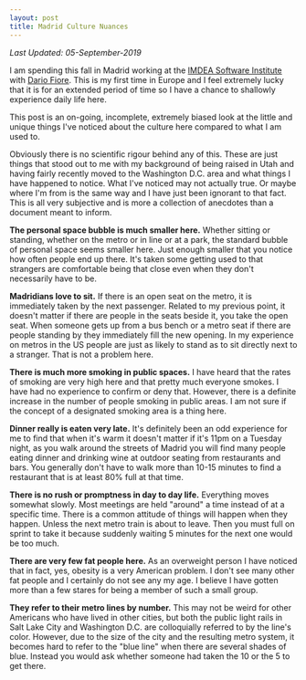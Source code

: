 ```yaml
---
layout: post
title: Madrid Culture Nuances
---
```


*Last Updated: 05-September-2019*

I am spending this fall in Madrid working at the [IMDEA Software
Institute](https://www.imdea.org) with [Dario
Fiore](https://www.dariofiore.it/). This is my first time in Europe and I feel
extremely lucky that it is for an extended period of time so I have a chance to
shallowly experience daily life here.

This post is an on-going, incomplete, extremely biased look at the little and
unique things I've noticed about the culture here compared to what I am used
to.

Obviously there is no scientific rigour behind any of this. These are just
things that stood out to me with my background of being raised in Utah and
having fairly recently moved to the Washington D.C. area and what things I have
happened to notice. What I've noticed may not actually true. Or maybe where I'm
from is the same way and I have just been ignorant to that fact. This is all
very subjective and is more a collection of anecdotes than a document meant to
inform.

**The personal space bubble is much smaller here.** Whether sitting or
standing, whether on the metro or in line or at a park, the standard bubble of
personal space seems smaller here. Just enough smaller that you notice how
often people end up there. It's taken some getting used to that strangers are
comfortable being that close even when they don't necessarily have to be.

**Madridians love to sit.** If there is an open seat on the metro, it is
immediately taken by the next passenger. Related to my previous point, it
doesn't matter if there are people in the seats beside it, you take the open
seat. When someone gets up from a bus bench or a metro seat if there are people
standing by they immediately fill the new opening. In my experience on metros
in the US people are just as likely to stand as to sit directly next to a
stranger.  That is not a problem here.

**There is much more smoking in public spaces.** I have heard that the rates of
smoking are very high here and that pretty much everyone smokes. I have had no
experience to confirm or deny that. However, there is a definite increase in
the number of people smoking in public areas. I am not sure if the concept of
a designated smoking area is a thing here.

**Dinner really is eaten very late.** It's definitely been an odd experience
for me to find that when it's warm it doesn't matter if it's 11pm on a Tuesday
night, as you walk around the streets of Madrid you will find many people
eating dinner and drinking wine at outdoor seating from restaurants and bars.
You generally don't have to walk more than 10-15 minutes to find a restaurant
that is at least 80% full at that time.

**There is no rush or promptness in day to day life.** Everything moves
somewhat slowly. Most meetings are held "around" a time instead of at a
specific time. There is a common attitude of things will happen when they
happen. Unless the next metro train is about to leave. Then you must full on
sprint to take it because suddenly waiting 5 minutes for the next one would be
too much.

**There are very few fat people here.** As an overweight person I have noticed
that in fact, yes, obesity is a very American problem. I don't see many other
fat people and I certainly do not see any my age. I believe I have gotten more
than a few stares for being a member of such a small group.

**They refer to their metro lines by number.** This may not be weird for other
Americans who have lived in other cities, but both the public light rails in
Salt Lake City and Washington D.C. are colloquially referred to by the line's
color. However, due to the size of the city and the resulting metro system, it
becomes hard to refer to the "blue line" when there are several shades of blue.
Instead you would ask whether someone had taken the 10 or the 5 to get there.



